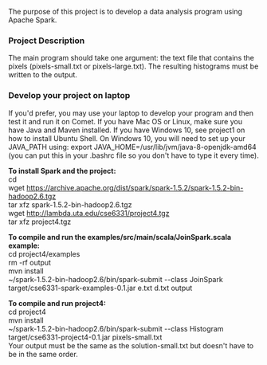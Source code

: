 The purpose of this project is to develop a data analysis program using Apache Spark.

### Project Description
The main program should take one argument: the text file that contains the pixels (pixels-small.txt or pixels-large.txt). The resulting histograms must be written to the output.

### Develop your project on laptop
If you'd prefer, you may use your laptop to develop your program and then test it and run it on Comet. If you have Mac OS or Linux, make sure you have Java and Maven installed. If you have Windows 10, see project1 on how to install Ubuntu Shell. On Windows 10, you will need to set up your JAVA_PATH using: export JAVA_HOME=/usr/lib/jvm/java-8-openjdk-amd64 (you can put this in your .bashrc file so you don't have to type it every time).

**To install Spark and the project:**  
cd  
wget https://archive.apache.org/dist/spark/spark-1.5.2/spark-1.5.2-bin-hadoop2.6.tgz  
tar xfz spark-1.5.2-bin-hadoop2.6.tgz  
wget http://lambda.uta.edu/cse6331/project4.tgz  
tar xfz project4.tgz  
  
**To compile and run the examples/src/main/scala/JoinSpark.scala example:**  
cd project4/examples  
rm -rf output  
mvn install  
~/spark-1.5.2-bin-hadoop2.6/bin/spark-submit --class JoinSpark target/cse6331-spark-examples-0.1.jar e.txt d.txt output  
  
**To compile and run project4:**  
cd project4  
mvn install  
~/spark-1.5.2-bin-hadoop2.6/bin/spark-submit --class Histogram target/cse6331-project4-0.1.jar pixels-small.txt  
Your output must be the same as the solution-small.txt but doesn't have to be in the same order.  
